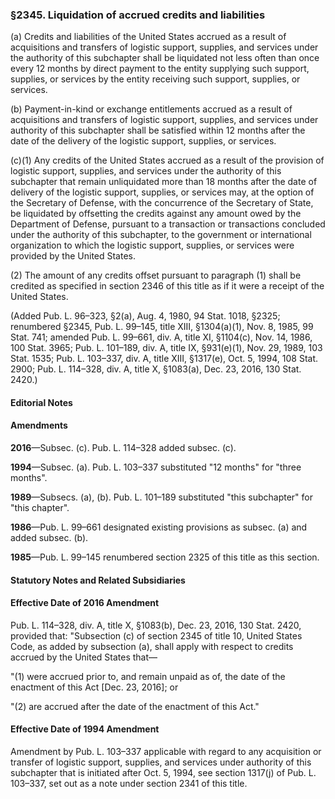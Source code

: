 ### §2345. Liquidation of accrued credits and liabilities ###

(a) Credits and liabilities of the United States accrued as a result of acquisitions and transfers of logistic support, supplies, and services under the authority of this subchapter shall be liquidated not less often than once every 12 months by direct payment to the entity supplying such support, supplies, or services by the entity receiving such support, supplies, or services.

(b) Payment-in-kind or exchange entitlements accrued as a result of acquisitions and transfers of logistic support, supplies, and services under authority of this subchapter shall be satisfied within 12 months after the date of the delivery of the logistic support, supplies, or services.

(c)(1) Any credits of the United States accrued as a result of the provision of logistic support, supplies, and services under the authority of this subchapter that remain unliquidated more than 18 months after the date of delivery of the logistic support, supplies, or services may, at the option of the Secretary of Defense, with the concurrence of the Secretary of State, be liquidated by offsetting the credits against any amount owed by the Department of Defense, pursuant to a transaction or transactions concluded under the authority of this subchapter, to the government or international organization to which the logistic support, supplies, or services were provided by the United States.

(2) The amount of any credits offset pursuant to paragraph (1) shall be credited as specified in section 2346 of this title as if it were a receipt of the United States.

(Added Pub. L. 96–323, §2(a), Aug. 4, 1980, 94 Stat. 1018, §2325; renumbered §2345, Pub. L. 99–145, title XIII, §1304(a)(1), Nov. 8, 1985, 99 Stat. 741; amended Pub. L. 99–661, div. A, title XI, §1104(c), Nov. 14, 1986, 100 Stat. 3965; Pub. L. 101–189, div. A, title IX, §931(e)(1), Nov. 29, 1989, 103 Stat. 1535; Pub. L. 103–337, div. A, title XIII, §1317(e), Oct. 5, 1994, 108 Stat. 2900; Pub. L. 114–328, div. A, title X, §1083(a), Dec. 23, 2016, 130 Stat. 2420.)

#### **Editorial Notes** ####

#### Amendments ####

**2016**—Subsec. (c). Pub. L. 114–328 added subsec. (c).

**1994**—Subsec. (a). Pub. L. 103–337 substituted "12 months" for "three months".

**1989**—Subsecs. (a), (b). Pub. L. 101–189 substituted "this subchapter" for "this chapter".

**1986**—Pub. L. 99–661 designated existing provisions as subsec. (a) and added subsec. (b).

**1985**—Pub. L. 99–145 renumbered section 2325 of this title as this section.

#### **Statutory Notes and Related Subsidiaries** ####

#### Effective Date of 2016 Amendment ####

Pub. L. 114–328, div. A, title X, §1083(b), Dec. 23, 2016, 130 Stat. 2420, provided that: "Subsection (c) of section 2345 of title 10, United States Code, as added by subsection (a), shall apply with respect to credits accrued by the United States that—

"(1) were accrued prior to, and remain unpaid as of, the date of the enactment of this Act [Dec. 23, 2016]; or

"(2) are accrued after the date of the enactment of this Act."

#### Effective Date of 1994 Amendment ####

Amendment by Pub. L. 103–337 applicable with regard to any acquisition or transfer of logistic support, supplies, and services under authority of this subchapter that is initiated after Oct. 5, 1994, see section 1317(j) of Pub. L. 103–337, set out as a note under section 2341 of this title.